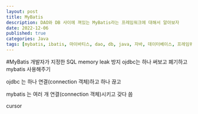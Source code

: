 ```yaml
---
layout: post
title: MyBatis
description: DAO와 DB 사이에 껴있는 MyBatis라는 프레임워크에 대해서 알아보자
date: 2022-12-06
published: true
categories: Java
tags: [mybatis, ibatis, 마이바티스, dao, db, java, 자바, 데이터베이스, 프레임워크, framework]
---
```

#MyBatis
개발자가 지정한 SQL
memory leak 방지
ojdbc는 하나 써보고 폐기하고
mybatis 사용해주기

ojdbc 는 하나 연결(connection 객체)하고 하나 끊고

mybatis 는 여러 개 연결(connection 객체)시키고 갖다 씀

cursor



